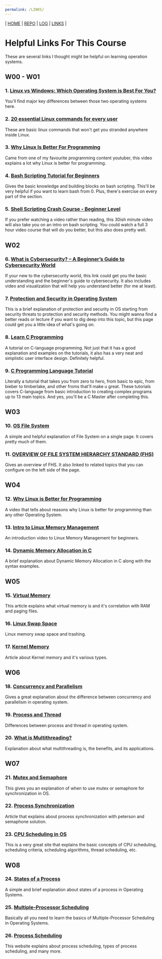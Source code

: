 ```yaml
---
permalink: /LINKS/
---
```

| [HOME](https://muhammadevin.github.io/os212/)  | [REPO](https://github.com/muhammadevin/os212)  | [LOG](/TXT/mylog.txt) | [LINKS]()  |

# Helpful Links For This Course
These are several links I thought might be helpful on learning operation systems.

## W00 - W01
### 1. [Linux vs Windows: Which Operating System is Best For You?](https://hackr.io/blog/linux-vs-windows)
You'll find major key differences between those two operating systems here.
### 2. [20 essential Linux commands for every user](https://opensource.com/article/21/9/essential-linux-commands)
These are basic linux commands that won't get you stranded anywhere inside Linux.
### 3. [Why Linux Is Better For Programming](https://www.youtube.com/watch?v=otDOHt_Jges)
Came from one of my favourite programming content youtuber, this video explains a lot why Linux is better for programming.
### 4. [Bash Scripting Tutorial for Beginners](https://linuxconfig.org/bash-scripting-tutorial-for-beginners)
Gives the basic knowledge and building blocks on bash scripting. This'll be very helpful if you want to learn bash from 0. Plus, there's exercise on every part of the section.
### 5. [Shell Scripting Crash Course - Beginner Level](https://www.youtube.com/watch?v=v-F3YLd6oMw)
If you prefer watching a video rather than reading, this 30ish minute video will also take you on an intro on bash scripting. You could watch a full 3 hour video course that will do you better, but this also does pretty well.

## W02
### 6. [What is Cybersecurity? – A Beginner’s Guide to Cybersecurity World](https://www.edureka.co/blog/what-is-cybersecurity/)
If your new to the cybersecurity world, this link could get you the basic understanding and the beginner's guide to cybersecurity. It also includes video and visualization that will help you understand better (for me at least).
### 7. [Protection and Security in Operating System](https://www.tutorialspoint.com/Protection-and-Security-in-Operating-System)
This is a brief explanation of protection and security in OS starting from security threats to protection and security methods. You might wanna find a better reads or lecture if you want to dig deep into this topic, but this page could get you a little idea of what's going on.
### 8. [Learn C Programming](https://www.programiz.com/c-programming)
A tutorial on C-language programming. Not just that it has a good explanation and examples on the tutorials, it also has a very neat and simplistic user interface design. Definitely helpful.
### 9. [C Programming Language Tutorial](https://www.javatpoint.com/c-programming-language-tutorial)
Literally a tutorial that takes you from zero to hero, from basic to epic, from bieber to timberlake, and other froms that'll make u great. These tutorials covers C-language from basic introduction to creating complex programs up to 13 main topics. And yes, you'll be a C Master after completing this.

## W03
### 10. [OS File System](https://www.tutorialspoint.com/operating_system/os_file_system.htm)
A simple and helpful explanation of File System on a single page. It covers pretty much of them.
### 11. [OVERVIEW OF FILE SYSTEM HIERARCHY STANDARD (FHS)](https://access.redhat.com/documentation/en-us/red_hat_enterprise_linux/4/html/reference_guide/s1-filesystem-fhs)
Gives an overview of FHS. It also linked to related topics that you can configure on the left side of the page.

## W04
### 12. [Why Linux is Better for Programming](https://www.youtube.com/watch?v=otDOHt_Jges "Click to Open Video")
A video that tells about reasons why Linux is better for programming than any other Operating System.
### 13. [Intro to Linux Memory Management](https://www.youtube.com/watch?v=wbi6IZDIv_4 "Click to open video")
An introduction video to Linux Memory Management for beginners.
### 14. [Dynamic Memory Allocation in C](https://www.javatpoint.com/dynamic-memory-allocation-in-c "Click to Open")
A brief explanation about Dynamic Memory Allocation in C along with the syntax examples.

## W05
### 15. [Virtual Memory](https://techmonitor.ai/what-is/what-is-virtual-memory-4929986#:~:text=Virtual%20memory%20is%20a%20feature,space%20on%20the%20hard%20disk. "Click to Open")
This article explains what virtual memory is and it's correlation with RAM and paging files.
### 16. [Linux Swap Space](https://opensource.com/article/18/9/swap-space-linux-systems "Click to Open")
Linux memory swap space and trashing.
### 17. [Kernel Memory](https://afteracademy.com/blog/what-is-kernel-in-operating-system-and-what-are-the-various-types-of-kernel "Click to Open")
Article about Kernel memory and it's various types.

## W06
### 18. [Concurrency and Parallelism](https://medium.com/@itIsMadhavan/concurrency-vs-parallelism-a-brief-review-b337c8dac350 "Click to Open")
Gives a great explanation about the difference between concurrency and parallelism in operating system.
### 19. [Process and Thread](https://www.guru99.com/difference-between-process-and-thread.html "Click to Open")
Differences between process and thread in operating system.
### 20. [What is Multithreading?](https://totalview.io/blog/multithreading-multithreaded-applications "Click to Open")
Explanation about what multithreading is, the benefits, and its applications.

## W07
### 21. [Mutex and Semaphore](https://www.guru99.com/mutex-vs-semaphore.html "Click to Open")
This gives you an explanation of when to use mutex or semaphore for synchronization in OS.
### 22. [Process Synchronization](https://www.geeksforgeeks.org/introduction-of-process-synchronization/ "Click to Open")
Article that explains about process synchronization with peterson and semaphone solution.
### 23. [CPU Scheduling in OS](https://www2.cs.uic.edu/~jbell/CourseNotes/OperatingSystems/6_CPU_Scheduling.html "Click to Open")
This is a very great site that explains the basic concepts of CPU scheduling, scheduling criteria, scheduling algorithms, thread scheduling, etc.

## W08
### 24. [States of a Process](https://www.tutorialspoint.com/what-are-the-different-states-of-a-process "Click to Open")
A simple and brief explanation about states of a process in Operating Systems.
### 25. [Multiple-Processor Scheduling](https://binaryterms.com/multiple-processor-scheduling.html "Click to Open")
Basically all you need to learn the basics of Multiple-Processor Scheduling in Operating Systems.
### 26. [Process Scheduling](https://www.guru99.com/process-scheduling.html "Click to Open")
This website explains about process scheduling, types of process scheduling, and many more.
